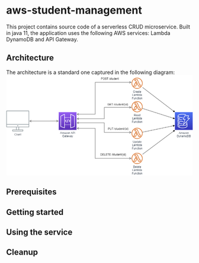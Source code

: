 # aws-student-management

This project contains source code of a serverless CRUD microservice. Built in java 11, the application uses the following AWS services: Lambda DynamoDB and API Gateway.

## Architecture

The architecture is a standard one captured in the following diagram:
![CRUD Architecture](architecture.png)

## Prerequisites
## Getting started
## Using the service
## Cleanup